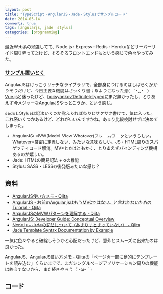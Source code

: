 ```yaml
---
layout: post
title: "TypeScript・AngularJS・Jade・Stylusでサンプルコード"
date: 2014-05-14
comments: true
tags: [angularjs, jade, stylus]
categories: [programming]
---
```


最近Web系の勉強してて、Node.js・Express・Redis・Herokuなどサーバーサイド周り弄ってたけど、そろそろフロントエンドもという感じで色々やってみた。

### [サンプル置いとく](http://ice-me.herokuapp.com/angular#/)

AngularJSはけっこうリッチなライブラリで、全部身につけるのはしばらくかかりそうだけど、今日主要な機能はざっくり書けるようになった感(　´･‿･｀)
[Vue.js](http://vuejs.org/)と迷ったけど、[borisyankov/DefinitelyTyped](https://github.com/borisyankov/DefinitelyTyped)にまだ無かったし、とりあえず今メジャーなAngularJSやっとこうか、という感じ。

JadeとStylusは記法いくつか覚えらればわりとサクサク書けて、気に入った。これ系いくつかあるけど、どれがいいんですかね。あまり比較検討せずに決めてしまった。


- AngularJS: MVW(Model-View-Whatever)フレームワークというらしい。Whatever=厳密に定義しない、みたいな意味らしい。JS・HTML周りのスパゲッティコード解消。MV*とかはともかく、とりあえずバインディング機構あるのが嬉しい。
- Jade: HTMLの簡易記法 + αの機能
- Stylus: SASS・LESSの後発版みたいな感じ？

<!-- more -->

## 資料

- [AngularJS使い方メモ - Qiita](http://qiita.com/opengl-8080/items/2fe0a20c314b1c824cc5)
- [AngularJS - お前のAngular.jsはもうMVCではない。と言われないためのTutorial - Qiita](http://qiita.com/icoxfog417/items/2ac773c33a8b34288551)
- [AngularJSのMVWパターンを理解する - Qiita](http://qiita.com/zoetro/items/a45dbc18bb2b22e944b2)
- [AngularJS: Developer Guide: Conceptual Overview](https://docs.angularjs.org/guide/concepts)
- [Node.js - Jadeの記法について（あまりまとまっていない） - Qiita](http://qiita.com/sasaplus1/items/189560f80cf337d40fdf)
- [Jade Template Syntax Documentation by Example](http://naltatis.github.io/jade-syntax-docs/)


一気に色々やると破綻しそうかと心配だったけど、意外とスムーズに出来たのは良かった。

AngularJS、[AngularJS使い方メモ - Qiita](http://qiita.com/opengl-8080/items/2fe0a20c314b1c824cc5)の「ページの一部に動的にテンプレートを読み込む」くらいまでで、まだシングルページアプリケーション周りの機能は終えてないから、また続きやろう（´-ω-｀）


## コード

<script src="https://gist.github.com/mono0926/30e00a6a26498eff5973.js"></script>

<script src="https://gist.github.com/mono0926/2e8b58d3003f1fcbfa1c.js"></script>

<script src="https://gist.github.com/mono0926/780a92e2fe8c7c80e80f.js"></script>
